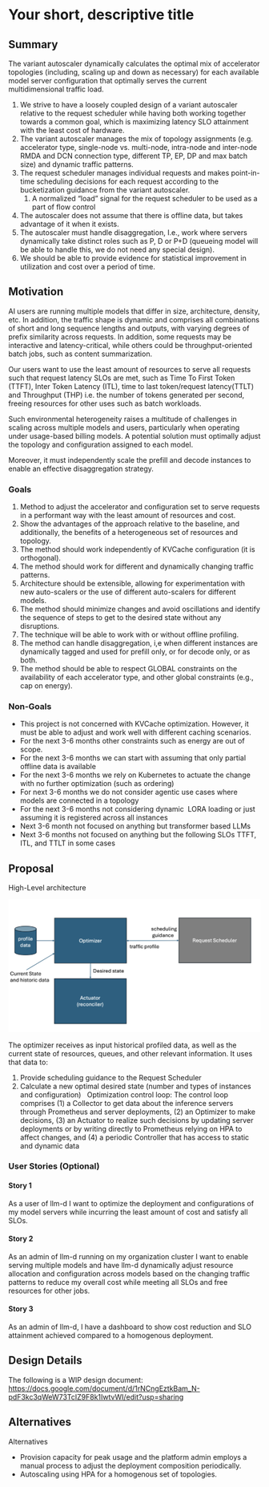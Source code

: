 <!--

Copy this file as a template for a proposal. Inspired by the Kubernetes
enhancement proposal process at https://github.com/kubernetes/enhancements/blob/3d467242870c26d24cfcb44e0c394ea599e08d02/keps/NNNN-kep-template/README.md

-->
# Your short, descriptive title

## Summary

<!--
This section is incredibly important for producing high-quality, user-focused
documentation such as release notes or a development roadmap. It should be
possible to collect this information before implementation begins, in order to
avoid requiring implementors to split their attention between writing release
notes and implementing the feature itself. Proposal authors and reviewers
should help to ensure that the tone and content of the `Summary` section is
useful for a wide audience.

A good summary is probably at least a paragraph in length.

In this section and below, wrap lines to a reasonable length to make it
easier for reviewers to cite specific portions, and to minimize diff churn on
updates.
-->

The variant autoscaler dynamically calculates the optimal mix of accelerator topologies (including, scaling up and down as necessary) for each available model server configuration that optimally serves the current multidimensional traffic load.

1. We strive to have a loosely coupled design of a variant autoscaler relative to the request scheduler while having both working together towards a common goal, which is maximizing latency SLO attainment with the least cost of hardware. 
2. The variant autoscaler manages the mix of topology assignments (e.g. accelerator type, single-node vs. multi-node, intra-node and inter-node RMDA and DCN connection type, different TP, EP, DP and max batch size) and dynamic traffic patterns.
3. The request scheduler manages individual requests and makes point-in-time scheduling decisions for each request according to the bucketization guidance from the variant autoscaler.
    1. A normalized “load” signal for the request scheduler to be used as a part of flow control
4. The autoscaler does not assume that there is offline data, but takes advantage of it when it exists. 
5. The autoscaler must handle disaggregation, I.e., work where servers dynamically take distinct roles such as P, D or P+D (queueing model will be able to handle this, we do not need any special design). 
6. We should be able to provide evidence for statistical improvement in utilization and cost over a period of time. 


## Motivation

<!--
This section is for explicitly listing the motivation, goals, and non-goals of
this proposal.  Describe why the change is important and the benefits to users. The
motivation section can optionally provide links to [experience reports] to
demonstrate the interest in a proposal within the wider project.

[experience reports]: https://go.dev/wiki/ExperienceReports
-->

AI users are running multiple models that differ in size, architecture, density, etc. In addition, the traffic shape is dynamic and comprises all combinations of short and long sequence lengths and outputs, with varying degrees of prefix similarity across requests. In addition, some requests may be interactive and latency-critical, while others could be throughput-oriented batch jobs, such as content summarization.

Our users want to use the least amount of resources to serve all requests such that request latency SLOs are met, such as Time To First Token (TTFT), Inter Token Latency (ITL), time to last token/request latency(TTLT) and Throughput (THP) i.e. the number of tokens generated per second, freeing resources for other uses such as batch workloads. 

Such environmental heterogeneity raises a multitude of challenges in scaling across multiple models and users, particularly when operating under usage-based billing models. A potential solution must optimally adjust the topology and configuration assigned to each model. 

Moreover, it must independently scale the prefill and decode instances to enable an effective disaggregation strategy. 


### Goals

<!--
List the specific goals of the proposal. What is it trying to achieve? How will we
know that this has succeeded?
-->

1. Method to adjust the accelerator and configuration set to serve requests in a performant way with the least amount of resources and cost. 
2. Show the advantages of the approach relative to the baseline, and additionally, the benefits of a heterogeneous set of resources and topology.  
3. The method should work independently of KVCache configuration (it is orthogonal).
4. The method should work for different and dynamically changing traffic patterns. 
5. Architecture should be extensible, allowing for experimentation with new auto-scalers or the use of different auto-scalers for different models. 
6. The method should minimize changes and avoid oscillations and identify the sequence of steps to get to the desired state without any disruptions. 
7. The technique will be able to work with or without offline profiling.
8. The method can handle disaggregation, i,e when different instances are dynamically tagged and used for prefill only, or for decode only, or as both. 
9. The method should be able to respect GLOBAL constraints on the availability of each accelerator type, and other global constraints (e.g., cap on energy). 

### Non-Goals

<!--
What is out of scope for this proposal? Listing non-goals helps to focus discussion
and make progress.
-->

* This project is not concerned with KVCache optimization. However, it must be able to adjust and work well with different caching scenarios. 
* For the next 3-6 months other constraints such as energy are out of scope. 
* For the next 3-6 months we can start with assuming that only partial offline data is available
* For the next 3-6 months we rely on Kubernetes to actuate the change with no further optimization (such as ordering)
* For next 3-6 months we do not consider agentic use cases where models are connected in a topology
* For the next 3-6 months not considering dynamic  LORA loading or just assuming it is registered across all instances 
* Next 3-6 month not focused on anything but transformer based LLMs 
* Next 3-6 months not focused on anything but the following SLOs TTFT, ITL, and TTLT in some cases

## Proposal

<!--
This is where we get down to the specifics of what the proposal actually is.
This should have enough detail that reviewers can understand exactly what
you're proposing, but should not include things like API designs or
implementation. What is the desired outcome and how do we measure success?.
The "Design Details" section below is for the real
nitty-gritty.
-->

High-Level architecture

![autoscaler](./diagrams/autoscaler.png)

The optimizer receives as input historical profiled data, as well as the current state of resources, queues, and other relevant information. It uses that data to: 
1. Provide scheduling guidance to the Request Scheduler
2. Calculate a new optimal desired state (number and types of instances and configuration)
 
Optimization control loop: The control loop comprises (1) a Collector to get data about the inference servers through Prometheus and server deployments, (2) an Optimizer to make decisions, (3) an Actuator to realize such decisions by updating server deployments or by writing directly to Prometheus relying on HPA to affect changes, and (4) a periodic Controller that has access to static and dynamic data

### User Stories (Optional)

<!--
Detail the things that people will be able to do if this proposal is implemented.
Include as much detail as possible so that people can understand the "how" of
the system. The goal here is to make this feel real for users without getting
bogged down.
-->

#### Story 1

As a user of llm-d I want to optimize the deployment and configurations of my model servers while incurring the least amount of cost and satisfy all SLOs.

#### Story 2

As an admin of llm-d running on my organization cluster I want to enable serving multiple models and have llm-d dynamically adjust resource allocation and configuration across models based on the changing traffic patterns to reduce my overall cost while meeting all SLOs and free resources for other jobs. 

#### Story 3

As an admin of llm-d, I have a dashboard to show cost reduction and SLO attainment achieved compared to a homogenous deployment.

## Design Details

<!--
This section should contain enough information that the specifics of your
change are understandable. This may include API specs (though not always
required) or even code snippets. If there's any ambiguity about HOW your
proposal will be implemented, this is the place to discuss them.
-->

The following is a WIP design document: https://docs.google.com/document/d/1rNCngEztkBam_N-pdF3kc3qWeW73TcIZ9F8k1IwtvWI/edit?usp=sharing

## Alternatives

<!--
What other approaches did you consider, and why did you rule them out? These do
not need to be as detailed as the proposal, but should include enough
information to express the idea and why it was not acceptable.
-->

Alternatives
* Provision capacity for peak usage and the platform admin employs a manual process to adjust the deployment composition periodically. 
* Autoscaling using HPA for a homogenous set of topologies.